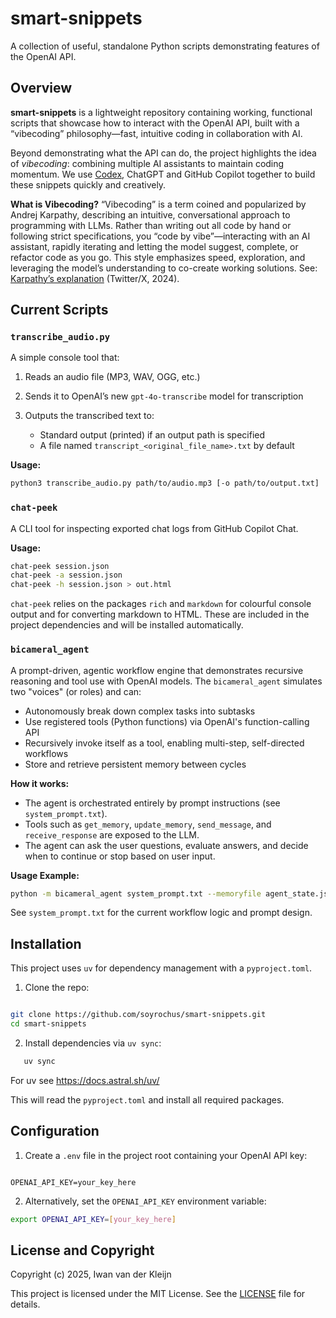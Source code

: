 # smart-snippets

A collection of useful, standalone Python scripts demonstrating features of the OpenAI API.

## Overview

**smart-snippets** is a lightweight repository containing working, functional scripts that showcase how to interact with the OpenAI API, built with a “vibecoding” philosophy—fast, intuitive coding in collaboration with AI.

Beyond demonstrating what the API can do, the project highlights the idea of *vibecoding*: combining multiple AI assistants to maintain coding momentum. We use [Codex](https://platform.openai.com/docs/codex), ChatGPT and GitHub Copilot together to build these snippets quickly and creatively.

**What is Vibecoding?**
“Vibecoding” is a term coined and popularized by Andrej Karpathy, describing an intuitive, conversational approach to programming with LLMs. Rather than writing out all code by hand or following strict specifications, you “code by vibe”—interacting with an AI assistant, rapidly iterating and letting the model suggest, complete, or refactor code as you go. This style emphasizes speed, exploration, and leveraging the model’s understanding to co-create working solutions.
See: [Karpathy’s explanation](https://twitter.com/karpathy/status/1777379411841005646) (Twitter/X, 2024).

## Current Scripts

### `transcribe_audio.py`

A simple console tool that:

1. Reads an audio file (MP3, WAV, OGG, etc.)
2. Sends it to OpenAI’s new `gpt-4o-transcribe` model for transcription
3. Outputs the transcribed text to:

   * Standard output (printed) if an output path is specified
   * A file named `transcript_<original_file_name>.txt` by default

**Usage:**

```bash
python3 transcribe_audio.py path/to/audio.mp3 [-o path/to/output.txt]
```

### `chat-peek`

A CLI tool for inspecting exported chat logs from GitHub Copilot Chat.

**Usage:**

```bash
chat-peek session.json
chat-peek -a session.json
chat-peek -h session.json > out.html
```

`chat-peek` relies on the packages `rich` and `markdown` for colourful console
output and for converting markdown to HTML. These are included in the project
dependencies and will be installed automatically.

### `bicameral_agent`

A prompt-driven, agentic workflow engine that demonstrates recursive reasoning and tool use with OpenAI models. The `bicameral_agent` simulates two "voices" (or roles) and can:

- Autonomously break down complex tasks into subtasks
- Use registered tools (Python functions) via OpenAI's function-calling API
- Recursively invoke itself as a tool, enabling multi-step, self-directed workflows
- Store and retrieve persistent memory between cycles

**How it works:**
- The agent is orchestrated entirely by prompt instructions (see `system_prompt.txt`).
- Tools such as `get_memory`, `update_memory`, `send_message`, and `receive_response` are exposed to the LLM.
- The agent can ask the user questions, evaluate answers, and decide when to continue or stop based on user input.

**Usage Example:**

```bash
python -m bicameral_agent system_prompt.txt --memoryfile agent_state.json --init
```

See `system_prompt.txt` for the current workflow logic and prompt design.

## Installation

This project uses `uv` for dependency management with a `pyproject.toml`.

1. Clone the repo:

```bash

git clone https://github.com/soyrochus/smart-snippets.git
cd smart-snippets

```

2. Install dependencies via `uv sync`:

```bash
   uv sync
```
For uv see https://docs.astral.sh/uv/

This will read the `pyproject.toml` and install all required packages.

## Configuration

1. Create a `.env` file in the project root containing your OpenAI API key:

```dotenv

OPENAI_API_KEY=your_key_here

```

2. Alternatively, set the `OPENAI_API_KEY` environment variable:
  
```bash
export OPENAI_API_KEY=[your_key_here]

```

## License and Copyright

Copyright (c) 2025, Iwan van der Kleijn

This project is licensed under the MIT License. See the [LICENSE](LICENSE) file for details.
